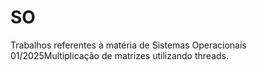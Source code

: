 # SO
Trabalhos referentes à matéria de Sistemas Operacionais 01/2025Multiplicação de matrizes utilizando threads.
